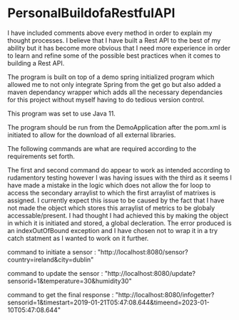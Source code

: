 # PersonalBuildofaRestfulAPI

I have included comments above every method in order to explain my thought processes. I believe that I have built a Rest API to the best of my ability but it has become
more obvious that I need more experience in order to learn and refine some of the possible best practices when it comes to building a Rest API.

The program is built on top of a demo spring initialized program which allowed me to not only integrate Spring from the get go but also added a maven dependancy wrapper which
adds all the necessary dependancies for this project without myself having to do tedious version control. 

This program was set to use Java 11.

The program should be run from the DemoApplication after the pom.xml is initiated to allow for the download of all external libraries.




The following commands are what are required according to the requirements set forth. 

The first and second command do appear to work as intended according to rudamentory testing however I was having issues with the third as it seems I have made a mistake in the
logic which does not allow the for loop to access the secondary arraylist to which the first arraylist of matrixes is assigned. I currently expect this issue to be caused by
the fact that I have not made the object which stores this arraylist of metrics to be globaly accessable/present. I had thought I had achieved this by making the object in which
it is initiated and stored, a global decleration. The error produced is an indexOutOfBound exception and I have chosen not to wrap it in a try catch statment as I wanted to work 
on it further.


command to initiate a sensor      : "http://localhost:8080/sensor?country=ireland&city=dublin"

command to update the sensor      : "http://localhost:8080/update?sensorid=1&temperature=30&humidity30"

command to get the final response : "http://localhost:8080/infogetter?sensorid=1&timestart=2019-01-21T05:47:08.644&timeend=2023-01-10T05:47:08.644"
